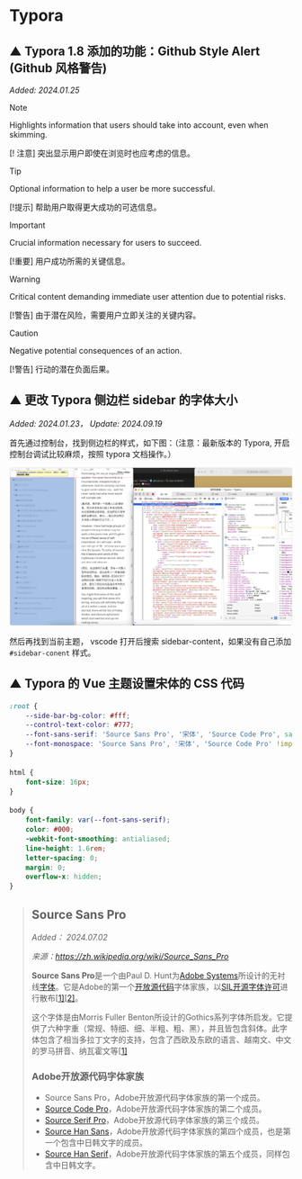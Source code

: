 # Typora



## ▲ Typora 1.8 添加的功能：Github Style Alert (Github 风格警告)

*Added: 2024.01.25*

> [!NOTE]  
> Highlights information that users should take into account, even when skimming.

[! 注意]
突出显示用户即使在浏览时也应考虑的信息。

> [!TIP]
> Optional information to help a user be more successful.

[!提示]
帮助用户取得更大成功的可选信息。

> [!IMPORTANT]  
> Crucial information necessary for users to succeed.

[!重要]
用户成功所需的关键信息。

> [!WARNING]  
> Critical content demanding immediate user attention due to potential risks.

[!警告]
由于潜在风险，需要用户立即关注的关键内容。

> [!CAUTION]
> Negative potential consequences of an action.

[!警告]
行动的潜在负面后果。



## ▲ 更改 Typora 侧边栏 sidebar 的字体大小

*Added: 2024.01.23， Update: 2024.09.19*

首先通过控制台，找到侧边栏的样式，如下图：（注意：最新版本的 Typora, 开启控制台调试比较麻烦，按照 typora 文档操作。）

![image-20240919103151367](./readme.assets/image-20240919103151367.png)

然后再找到当前主题， vscode 打开后搜索 sidebar-content，如果没有自己添加 `#sidebar-conent` 样式。



## ▲ Typora 的 Vue 主题设置宋体的 CSS 代码

```css
:root {
    --side-bar-bg-color: #fff;
    --control-text-color: #777;
    --font-sans-serif: 'Source Sans Pro', '宋体', 'Source Code Pro', sans-serif !important;
    --font-monospace: 'Source Sans Pro', '宋体', 'Source Code Pro' !important;
}

html {
    font-size: 16px;
}

body {
    font-family: var(--font-sans-serif);
    color: #000;
    -webkit-font-smoothing: antialiased;
    line-height: 1.6rem;
    letter-spacing: 0;
    margin: 0;
    overflow-x: hidden;
}

```

> ## Source Sans Pro
>
> *Added： 2024.07.02* 
>
> *来源：https://zh.wikipedia.org/wiki/Source_Sans_Pro*
>
> **Source Sans Pro**是一个由Paul D. Hunt为[Adobe Systems](https://zh.wikipedia.org/wiki/Adobe_Systems)所设计的无衬线[字体](https://zh.wikipedia.org/wiki/字体)。它是Adobe的第一个[开放源代码](https://zh.wikipedia.org/wiki/开放源代码)字体家族，以[SIL开源字体许可](https://zh.wikipedia.org/wiki/SIL開源字體授權)进行散布[[1\]](https://zh.wikipedia.org/wiki/Source_Sans_Pro#cite_note-hunt-1)[[2\]](https://zh.wikipedia.org/wiki/Source_Sans_Pro#cite_note-2)。
>
> 这个字体是由Morris Fuller Benton所设计的Gothics系列字体所启发。它提供了六种字重（常规、特细、细、半粗、粗、黑），并且皆包含斜体。此字体包含了相当多拉丁文字的支持，包含了西欧及东欧的语言、越南文、中文的罗马拼音、纳瓦霍文等[[1\]](https://zh.wikipedia.org/wiki/Source_Sans_Pro#cite_note-hunt-1)
>
> ### Adobe开放源代码字体家族
>
> - Source Sans Pro，Adobe开放源代码字体家族的第一个成员。
> - [Source Code Pro](https://zh.wikipedia.org/wiki/Source_Code_Pro)，Adobe开放源代码字体家族的第二个成员。
> - [Source Serif Pro](https://zh.wikipedia.org/wiki/Source_Serif_Pro)，Adobe开放源代码字体家族的第三个成员。
> - [Source Han Sans](https://zh.wikipedia.org/wiki/Source_Han_Sans)，Adobe开放源代码字体家族的第四个成员，也是第一个包含中日韩文字的成员。
> - [Source Han Serif](https://zh.wikipedia.org/wiki/Source_Han_Serif)，Adobe开放源代码字体家族的第五个成员，同样包含中日韩文字。

